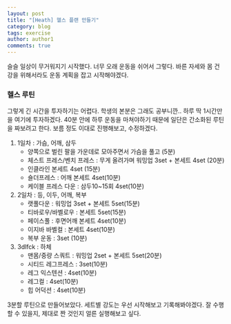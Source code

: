 ```yaml
---
layout: post
title: "[Heath] 헬스 플랜 만들기"
category: blog
tags: exercise
author: author1
comments: true
---
```


슬슬 일상이 무거워지기 시작했다. 너무 오래 운동을 쉬어서 그렇다. 바른 자세와 몸 건강을 위해서라도 운동 계획을 잡고 시작해야겠다.

<!--more-->

### 헬스 루틴
그렇게 긴 시간을 투자하기는 어렵다. 학생의 본분은 그래도 공부니깐.. 하루 딱 1시간만을 여기에 투자하겠다.
40분 안에 하루 운동을 마쳐야하기 때문에 일단은 간소화된 루틴을 짜보려고 한다. 보름 정도 이대로 진행해보고, 수정하겠다.
1. 1일차 : 가슴, 어깨, 삼두
    - 양쪽으로 벌린 팔을 가운데로 모아주면서 가슴을 풀고 (5분)
    - 체스트 프레스/벤치 프레스 : 무게 올려가며 워밍업 3set + 본세트 4set (20분)
    - 인클라인 본세트 4set (15분)
    - 숄더프레스 : 어깨 본세트 4set(10분)
    - 케이블 프레스 다운 : 삼두10~15회 4set(10분)
2. 2일차 : 등, 이두, 어깨, 복부
    - 랫풀다운 : 워밍업 3set + 본세트 5set(15분)
    - 티바로우/바벨로우 : 본세트 5set(15분)
    - 페이스풀 : 후면어깨 본세트 4set(10분)
    - 이지바 바벨컬 : 본세트 4set(10분)
    - 복부 운동 : 3set (10분)
3. 3dlfck : 하체
    - 맨몸/중량 스쿼트 : 워밍업 2set + 본세트 5set(20분)
    - 시티드 레그프레스 : 3set(10분)
    - 레그 익스텐션 : 4set(10분)
    - 레그컬 : 4set(10분)
    - 힙 어덕션 : 4set(10분)

3분할 루틴으로 만들어보았다. 세트별 강도는 우선 시작해보고 기록해봐야겠다.
잘 수행할 수 있을지, 제대로 짠 것인지 얼른 실행해보고 싶다.